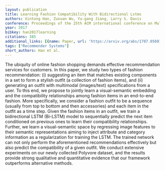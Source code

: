 ```yaml
---
layout: publication
title: Learning Fashion Compatibility With Bidirectional Lstms
authors: Xintong Han, Zuxuan Wu, Yu-gang Jiang, Larry S. Davis
conference: Proceedings of the 25th ACM international conference on Multimedia
year: 2017
bibkey: han2017learning
citations: 385
additional_links: [{name: Paper, url: 'https://arxiv.org/abs/1707.05691'}]
tags: ["Recommender Systems"]
short_authors: Han et al.
---
```

The ubiquity of online fashion shopping demands effective recommendation
services for customers. In this paper, we study two types of fashion
recommendation: (i) suggesting an item that matches existing components in a
set to form a stylish outfit (a collection of fashion items), and (ii)
generating an outfit with multimodal (images/text) specifications from a user.
To this end, we propose to jointly learn a visual-semantic embedding and the
compatibility relationships among fashion items in an end-to-end fashion. More
specifically, we consider a fashion outfit to be a sequence (usually from top
to bottom and then accessories) and each item in the outfit as a time step.
Given the fashion items in an outfit, we train a bidirectional LSTM (Bi-LSTM)
model to sequentially predict the next item conditioned on previous ones to
learn their compatibility relationships. Further, we learn a visual-semantic
space by regressing image features to their semantic representations aiming to
inject attribute and category information as a regularization for training the
LSTM. The trained network can not only perform the aforementioned
recommendations effectively but also predict the compatibility of a given
outfit. We conduct extensive experiments on our newly collected Polyvore
dataset, and the results provide strong qualitative and quantitative evidence
that our framework outperforms alternative methods.